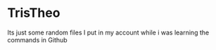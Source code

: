 # TrisTheo

Its just some random files I put in my account while i was learning the commands in Github
